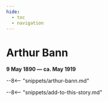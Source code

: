 ```yaml
---
hide:
  - toc
  - navigation 
---
```


# Arthur Bann

**9 May 1890 — ca. May 1919**

--8<-- "snippets/arthur-bann.md"

--8<-- "snippets/add-to-this-story.md"